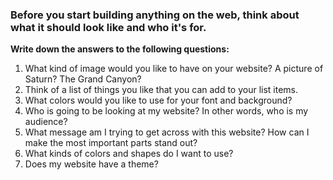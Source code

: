 ### Before you start building anything on the web, think about what it should look like and who it's for. 

**Write down the answers to the following questions:**

1. What kind of image would you like to have on your website? A picture of Saturn? The Grand Canyon?
2. Think of a list of things you like that you can add to your list items.
3. What colors would you like to use for your font and background?
4. Who is going to be looking at my website? In other words, who is my audience?
5. What message am I trying to get across with this website? How can I make the most important parts stand out?
6. What kinds of colors and shapes do I want to use?
7. Does my website have a theme?



